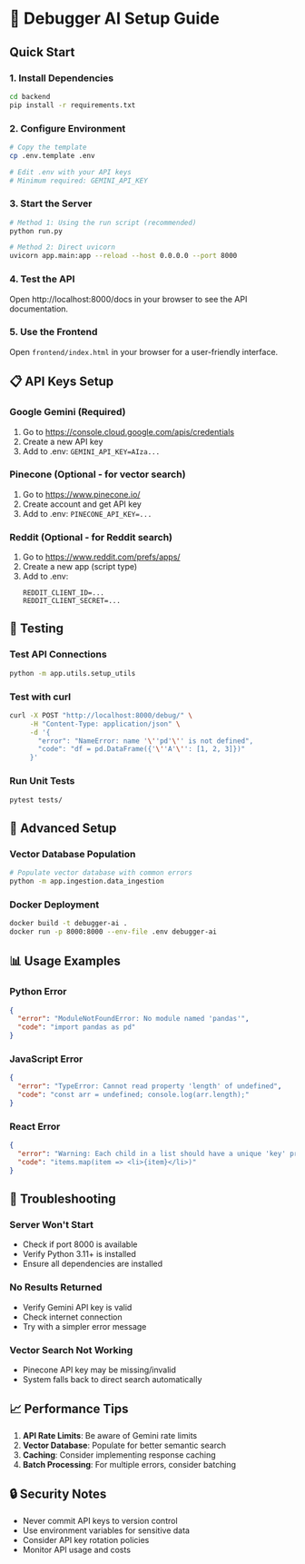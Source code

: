 # 🚀 Debugger AI Setup Guide

## Quick Start

### 1. Install Dependencies
```bash
cd backend
pip install -r requirements.txt
```

### 2. Configure Environment
```bash
# Copy the template
cp .env.template .env

# Edit .env with your API keys
# Minimum required: GEMINI_API_KEY
```

### 3. Start the Server
```bash
# Method 1: Using the run script (recommended)
python run.py

# Method 2: Direct uvicorn
uvicorn app.main:app --reload --host 0.0.0.0 --port 8000
```

### 4. Test the API
Open http://localhost:8000/docs in your browser to see the API documentation.

### 5. Use the Frontend
Open `frontend/index.html` in your browser for a user-friendly interface.

## 📋 API Keys Setup

### Google Gemini (Required)
1. Go to https://console.cloud.google.com/apis/credentials
2. Create a new API key
3. Add to .env: `GEMINI_API_KEY=AIza...`

### Pinecone (Optional - for vector search)
1. Go to https://www.pinecone.io/
2. Create account and get API key
3. Add to .env: `PINECONE_API_KEY=...`

### Reddit (Optional - for Reddit search)
1. Go to https://www.reddit.com/prefs/apps/
2. Create a new app (script type)
3. Add to .env:
   ```
   REDDIT_CLIENT_ID=...
   REDDIT_CLIENT_SECRET=...
   ```

## 🧪 Testing

### Test API Connections
```bash
python -m app.utils.setup_utils
```

### Test with curl
```bash
curl -X POST "http://localhost:8000/debug/" \
     -H "Content-Type: application/json" \
     -d '{
       "error": "NameError: name '\''pd'\'' is not defined",
       "code": "df = pd.DataFrame({'\''A'\'': [1, 2, 3]})"
     }'
```

### Run Unit Tests
```bash
pytest tests/
```

## 🔧 Advanced Setup

### Vector Database Population
```bash
# Populate vector database with common errors
python -m app.ingestion.data_ingestion
```

### Docker Deployment
```bash
docker build -t debugger-ai .
docker run -p 8000:8000 --env-file .env debugger-ai
```

## 📊 Usage Examples

### Python Error
```json
{
  "error": "ModuleNotFoundError: No module named 'pandas'",
  "code": "import pandas as pd"
}
```

### JavaScript Error
```json
{
  "error": "TypeError: Cannot read property 'length' of undefined",
  "code": "const arr = undefined; console.log(arr.length);"
}
```

### React Error
```json
{
  "error": "Warning: Each child in a list should have a unique 'key' prop",
  "code": "items.map(item => <li>{item}</li>)"
}
```

## 🚨 Troubleshooting

### Server Won't Start
- Check if port 8000 is available
- Verify Python 3.11+ is installed
- Ensure all dependencies are installed

### No Results Returned
- Verify Gemini API key is valid
- Check internet connection
- Try with a simpler error message

### Vector Search Not Working
- Pinecone API key may be missing/invalid
- System falls back to direct search automatically

## 📈 Performance Tips

1. **API Rate Limits**: Be aware of Gemini rate limits
2. **Vector Database**: Populate for better semantic search
3. **Caching**: Consider implementing response caching
4. **Batch Processing**: For multiple errors, consider batching

## 🔒 Security Notes

- Never commit API keys to version control
- Use environment variables for sensitive data
- Consider API key rotation policies
- Monitor API usage and costs
